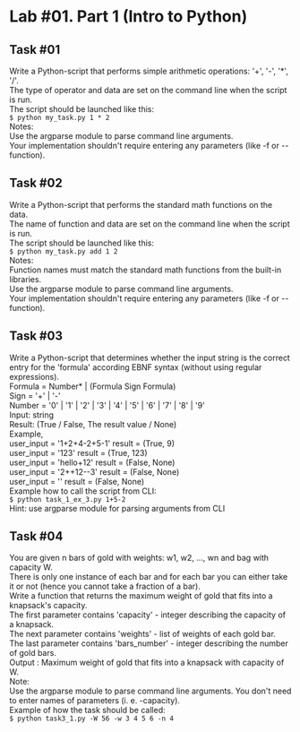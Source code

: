 # Lab #01. Part 1 (Intro to Python)

## Task #01
Write a Python-script that performs simple arithmetic operations: '+', '-', '*', '/'. \
The type of operator and data are set on the command line when the script is run. \
The script should be launched like this: \
```$ python my_task.py 1 * 2``` \
Notes: \
Use the argparse module to parse command line arguments. \
Your implementation shouldn't require entering any parameters (like -f or --function).

## Task #02
Write a Python-script that performs the standard math functions on the data. \
The name of function and data are set on the command line when the script is run. \
The script should be launched like this: \
```$ python my_task.py add 1 2``` \
Notes: \
Function names must match the standard math functions from the built-in libraries. \
Use the argparse module to parse command line arguments. \
Your implementation shouldn't require entering any parameters (like -f or --function).

## Task #03
Write a Python-script that determines whether the input string is the correct entry for the 'formula' according EBNF syntax (without using regular expressions). \
Formula = Number* | (Formula Sign Formula) \
Sign = '+' | '-' \
Number = '0' | '1' | '2' | '3' | '4' | '5' | '6' | '7' | '8' | '9' \
Input: string \
Result: (True / False, The result value / None) \
Example, \
user_input = '1+2+4-2+5-1' result = (True, 9) \
user_input = '123' result = (True, 123) \
user_input = 'hello+12' result = (False, None) \
user_input = '2++12--3' result = (False, None) \
user_input = '' result = (False, None) \
Example how to call the script from CLI: \
```$ python task_1_ex_3.py 1+5-2``` \
Hint: use argparse module for parsing arguments from CLI

## Task #04
You are given n bars of gold with weights: w1, w2, ..., wn and bag with capacity W. \
There is only one instance of each bar and for each bar you can either take it or not (hence you cannot take a fraction of a bar). \
Write a function that returns the maximum weight of gold that fits into a knapsack's capacity. \
The first parameter contains 'capacity' - integer describing the capacity of a knapsack. \
The next parameter contains 'weights' - list of weights of each gold bar. \
The last parameter contains 'bars_number' - integer describing the number of gold bars. \
Output : Maximum weight of gold that fits into a knapsack with capacity of W. \
Note: \
Use the argparse module to parse command line arguments. You don't need to enter names of parameters (i. e. -capacity). \
Example of how the task should be called: \
```$ python task3_1.py -W 56 -w 3 4 5 6 -n 4```